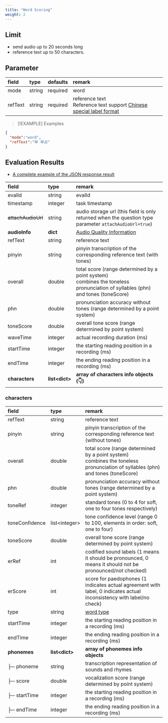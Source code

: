 ```yaml
---
title: "Word Scoring"
weight: 2
---
```



## Limit

- send audio up to 20 seconds long 
- reference text up to 50 characters.

## Parameter

| **field** | **type** | **defaults** | **remark**                                                                                         |
|:----------|:---------|:-------------|:---------------------------------------------------------------------------------------------------|
| mode      | string   | required     | word                                                                                               |
| refText   | string   | required     | reference text <br />Reference text support [Chinese special label format](datadict/annotation-zh) |

> [!EXAMPLE] Examples
>
> 

```json
{
  "mode":"word",
  "refText":"早 早点"
}
```

## Evaluation Results

- [A complete example of the JSON response result](mode/zh-basic/word-result)

| **field**      | **type**         | **remark**                                                                                                                        |
|:---------------|:-----------------|:----------------------------------------------------------------------------------------------------------------------------------|
| evalId         | string           | evalId                                                                                                                            |
| timestamp      | integer          | task timestamp                                                                                                                    |
|~~attachAudioUrl~~       | string           | audio storage url (this field is only returned when the question type parameter `attachAudioUrl=true`)                                  |
| **audioInfo**  | **dict**         | [Audio Quality Information](mode/common)                                                                                          |
| refText        | string           | reference text                                                                                                                    |
| pinyin         | string           | pinyin transcription of the corresponding reference text (with tones)                                                             |
| overall        | double           | total score (range determined by a point system)<br/>combines the toneless pronunciation of syllables (phn) and tones (toneScore) |
| phn            | double           | pronunciation accuracy without tones (range determined by a point system)                                                         |
| toneScore      | double           | overall tone score (range determined by point system)                                                                             |
| waveTime       | integer          | actual recording duration (ms)                                                                                                    |
| startTime      | integer          | the starting reading position in a recording (ms)                                                                                 |
| endTime        | integer          | the ending reading position in a recording (ms)                                                                                   |
| **characters** | **list\<dict\>** | **array of characters info objects (👇)**                                                                                         |

### characters

| **field**       | **type**          | **remark**                                                                                                                        |
|:----------------|:------------------|:----------------------------------------------------------------------------------------------------------------------------------|
| refText         | string            | reference text                                                                                                                    |
| pinyin          | string            | pinyin transcription of the corresponding reference text (without tones)                                                          |
| overall         | double            | total score (range determined by a point system)<br/>combines the toneless pronunciation of syllables (phn) and tones (toneScore) |
| phn             | double            | pronunciation accuracy without tones (range determined by a point system)                                                         |
| toneRef         | integer           | standard tones (0 to 4 for soft, one to four tones respectively)                                                                  |
| toneConfidence  | list\<integer>    | tone confidence level (range 0 to 100, elements in order: soft, one to four)                                                      |
| toneScore       | double            | overall tone score (range determined by point system)                                                                             |
| erRef           | int               | codified sound labels (1 means it should be pronounced, 0 means it should not be pronounced/not checked)                          |
| erScore         | int               | score for paedophones (1 indicates actual agreement with label, 0 indicates actual inconsistency with label/no check)             |
| type            | string            | [word type](datadict/other)                                                                                                       |
| startTime       | integer           | the starting reading position in a recording (ms)                                                                                 |
| endTime         | integer           | the ending reading position in a recording (ms)                                                                                   |
| **phonemes**    | **list\<dict\>**  | **array of phonemes info objects**                                                                                                |
| ├─ phoneme      | string            | transcription representation of sounds and rhymes                                                                                 |
| ├─ score        | double            | vocalization score (range determined by point system)                                                                             |
| ├─ startTime    | integer           | the starting reading position in a recording (ms)                                                                                 |
| ├─ endTime      | integer           | the ending reading position in a recording (ms)                                                                                   |